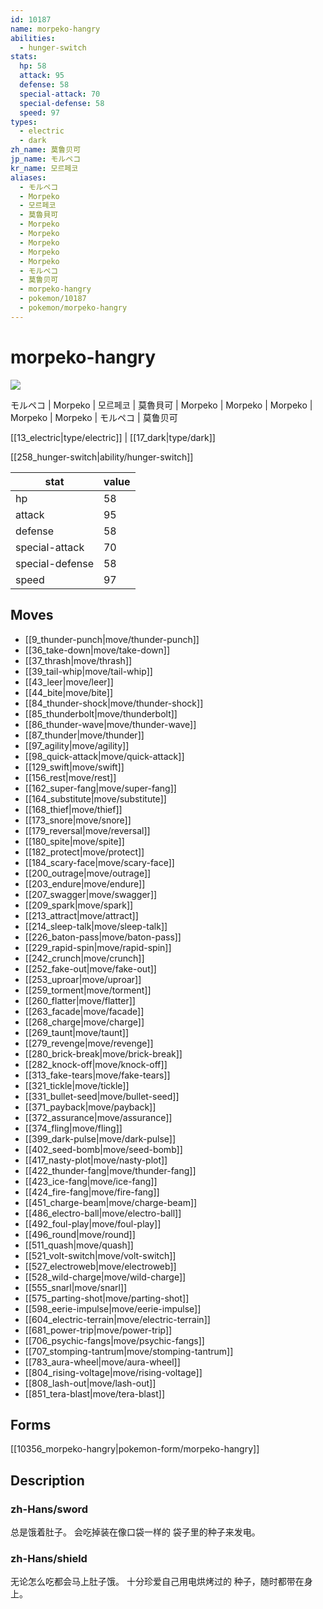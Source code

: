 ```yaml
---
id: 10187
name: morpeko-hangry
abilities:
  - hunger-switch
stats:
  hp: 58
  attack: 95
  defense: 58
  special-attack: 70
  special-defense: 58
  speed: 97
types:
  - electric
  - dark
zh_name: 莫鲁贝可
jp_name: モルペコ
kr_name: 모르페코
aliases:
  - モルペコ
  - Morpeko
  - 모르페코
  - 莫魯貝可
  - Morpeko
  - Morpeko
  - Morpeko
  - Morpeko
  - Morpeko
  - モルペコ
  - 莫鲁贝可
  - morpeko-hangry
  - pokemon/10187
  - pokemon/morpeko-hangry
---
```

# morpeko-hangry

![](null)

モルペコ | Morpeko | 모르페코 | 莫魯貝可 | Morpeko | Morpeko | Morpeko | Morpeko | Morpeko | モルペコ | 莫鲁贝可

[[13_electric|type/electric]] | [[17_dark|type/dark]]

[[258_hunger-switch|ability/hunger-switch]]

|stat|value|
|---|---|
|hp|58|
|attack|95|
|defense|58|
|special-attack|70|
|special-defense|58|
|speed|97|


## Moves

- [[9_thunder-punch|move/thunder-punch]]
- [[36_take-down|move/take-down]]
- [[37_thrash|move/thrash]]
- [[39_tail-whip|move/tail-whip]]
- [[43_leer|move/leer]]
- [[44_bite|move/bite]]
- [[84_thunder-shock|move/thunder-shock]]
- [[85_thunderbolt|move/thunderbolt]]
- [[86_thunder-wave|move/thunder-wave]]
- [[87_thunder|move/thunder]]
- [[97_agility|move/agility]]
- [[98_quick-attack|move/quick-attack]]
- [[129_swift|move/swift]]
- [[156_rest|move/rest]]
- [[162_super-fang|move/super-fang]]
- [[164_substitute|move/substitute]]
- [[168_thief|move/thief]]
- [[173_snore|move/snore]]
- [[179_reversal|move/reversal]]
- [[180_spite|move/spite]]
- [[182_protect|move/protect]]
- [[184_scary-face|move/scary-face]]
- [[200_outrage|move/outrage]]
- [[203_endure|move/endure]]
- [[207_swagger|move/swagger]]
- [[209_spark|move/spark]]
- [[213_attract|move/attract]]
- [[214_sleep-talk|move/sleep-talk]]
- [[226_baton-pass|move/baton-pass]]
- [[229_rapid-spin|move/rapid-spin]]
- [[242_crunch|move/crunch]]
- [[252_fake-out|move/fake-out]]
- [[253_uproar|move/uproar]]
- [[259_torment|move/torment]]
- [[260_flatter|move/flatter]]
- [[263_facade|move/facade]]
- [[268_charge|move/charge]]
- [[269_taunt|move/taunt]]
- [[279_revenge|move/revenge]]
- [[280_brick-break|move/brick-break]]
- [[282_knock-off|move/knock-off]]
- [[313_fake-tears|move/fake-tears]]
- [[321_tickle|move/tickle]]
- [[331_bullet-seed|move/bullet-seed]]
- [[371_payback|move/payback]]
- [[372_assurance|move/assurance]]
- [[374_fling|move/fling]]
- [[399_dark-pulse|move/dark-pulse]]
- [[402_seed-bomb|move/seed-bomb]]
- [[417_nasty-plot|move/nasty-plot]]
- [[422_thunder-fang|move/thunder-fang]]
- [[423_ice-fang|move/ice-fang]]
- [[424_fire-fang|move/fire-fang]]
- [[451_charge-beam|move/charge-beam]]
- [[486_electro-ball|move/electro-ball]]
- [[492_foul-play|move/foul-play]]
- [[496_round|move/round]]
- [[511_quash|move/quash]]
- [[521_volt-switch|move/volt-switch]]
- [[527_electroweb|move/electroweb]]
- [[528_wild-charge|move/wild-charge]]
- [[555_snarl|move/snarl]]
- [[575_parting-shot|move/parting-shot]]
- [[598_eerie-impulse|move/eerie-impulse]]
- [[604_electric-terrain|move/electric-terrain]]
- [[681_power-trip|move/power-trip]]
- [[706_psychic-fangs|move/psychic-fangs]]
- [[707_stomping-tantrum|move/stomping-tantrum]]
- [[783_aura-wheel|move/aura-wheel]]
- [[804_rising-voltage|move/rising-voltage]]
- [[808_lash-out|move/lash-out]]
- [[851_tera-blast|move/tera-blast]]

## Forms



[[10356_morpeko-hangry|pokemon-form/morpeko-hangry]]

## Description

### zh-Hans/sword

总是饿着肚子。
会吃掉装在像口袋一样的
袋子里的种子来发电。

### zh-Hans/shield

无论怎么吃都会马上肚子饿。
十分珍爱自己用电烘烤过的
种子，随时都带在身上。

